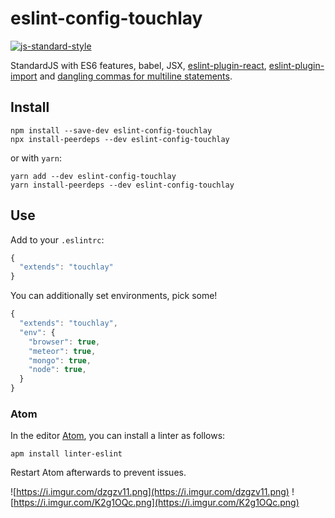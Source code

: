 # eslint-config-touchlay

[![js-standard-style](https://cdn.rawgit.com/feross/standard/master/badge.svg)](https://github.com/feross/standard)

StandardJS with ES6 features, babel, JSX, [eslint-plugin-react](https://github.com/yannickcr/eslint-plugin-react), [eslint-plugin-import](https://github.com/benmosher/eslint-plugin-import) and [dangling commas for multiline statements](https://medium.com/@nikgraf/why-you-should-enforce-dangling-commas-for-multiline-statements-d034c98e36f8).

## Install

```
npm install --save-dev eslint-config-touchlay
npx install-peerdeps --dev eslint-config-touchlay
```

or with `yarn`:

```
yarn add --dev eslint-config-touchlay
yarn install-peerdeps --dev eslint-config-touchlay
```

## Use

Add to your `.eslintrc`:

```js
{
  "extends": "touchlay"
}
```

You can additionally set environments, pick some!

```js
{
  "extends": "touchlay",
  "env": {
    "browser": true,
    "meteor": true,
    "mongo": true,
    "node": true,
  }
}
```

### Atom

In the editor [Atom](https://atom.io/), you can install a linter as follows:

```
apm install linter-eslint
```

Restart Atom afterwards to prevent issues.

![https://i.imgur.com/dzgzv11.png](https://i.imgur.com/dzgzv11.png)
![https://i.imgur.com/K2g1OQc.png](https://i.imgur.com/K2g1OQc.png)
